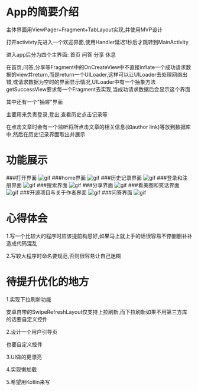 # App的简要介绍

主体界面用ViewPager+Fragment+TabLayout实现,并使用MVP设计

打开activivty先进入一个欢迎界面,使用Handler延迟1秒后才跳转到MainActivity

进入app后分为四个主界面: 首页 问答 分享 休息

在首页,问答,分享等Fragment中的OnCreateView中不直接inflate一个成功请求数据的view并return,而是return一个UILoader,这样可以让UILoader去处理网络出错,或请求数据为空时的界面显示情况,UILoader中有一个抽象方法getSuccessView要求每一个Fragment去实现,当成功请求数据后会显示这个界面

其中还有一个"抽屉"界面

主要用来负责登录,登出,查看历史点击记录等

在点击文章时会有一个监听将所点击文章的相关信息(如author link)等放到数据库中,然后在历史记录界面取出并展示

# 功能展示

###打开界面
![gif](https://github.com/OkAndGreat/PlayAndroid/blob/master/gif/open.gif)
###home界面
![gif](https://github.com/OkAndGreat/PlayAndroid/blob/master/gif/home.gif)
###历史记录界面
![gif](https://github.com/OkAndGreat/PlayAndroid/blob/master/gif/History.gif)
###登录和注册界面
![gif](https://github.com/OkAndGreat/PlayAndroid/blob/master/gif/login.gif)
###搜索界面
![gif](https://github.com/OkAndGreat/PlayAndroid/blob/master/gif/search.gif)
###分享界面
![gif](https://github.com/OkAndGreat/PlayAndroid/blob/master/gif/share.gif)
###看美图和笑话界面
![gif](https://github.com/OkAndGreat/PlayAndroid/blob/master/gif/JokesAndGirls.gif)
###开源项目与关于作者界面
![gif](https://github.com/OkAndGreat/PlayAndroid/blob/master/gif/OpenProjectsAndAboutAuthor.gif)
###问答界面
![gif](https://github.com/OkAndGreat/PlayAndroid/blob/master/gif/question.gif)


# 心得体会

1.写一个比较大的程序时应该提前构思好,如果马上就上手的话很容易不停删删补补造成代码混乱

2.写较大程序时命名要规范,否则很容易让自己迷糊

# 待提升优化的地方

1.实现下拉刷新功能

安卓自带的SwipeRefreshLayout仅支持上拉刷新,而下拉刷新如果不用第三方库的话要自定义控件

2.设计一个用户引导页

也要自定义控件

3.UI做的更漂亮

4.实现懒加载

5.希望用Kotlin来写



